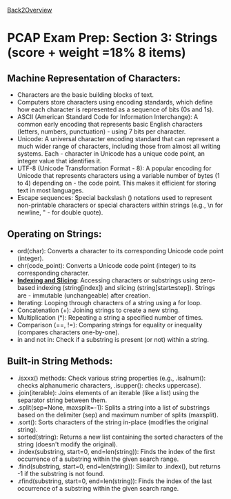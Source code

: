 [Back2Overview](https://github.com/jdmc/learning/blob/master/exam.md)  
# PCAP Exam Prep: Section 3: Strings (score + weight =18%  8 items)

## Machine Representation of Characters:

- Characters are the basic building blocks of text.
- Computers store characters using encoding standards, which define how each character is represented as a sequence of bits (0s and 1s).
- ASCII (American Standard Code for Information Interchange): A common early encoding that represents basic English characters (letters, numbers, punctuation) - using 7 bits per character.
- Unicode: A universal character encoding standard that can represent a much wider range of characters, including those from almost all writing systems. Each - character in Unicode has a unique code point, an integer value that identifies it.
- UTF-8 (Unicode Transformation Format - 8): A popular encoding for Unicode that represents characters using a variable number of bytes (1 to 4) depending on - the code point. This makes it efficient for storing text in most languages.
- Escape sequences: Special backslash (\) notations used to represent non-printable characters or special characters within strings (e.g., \n for newline, \" - for double quote).

## Operating on Strings:

- ord(char): Converts a character to its corresponding Unicode code point (integer).
- chr(code_point): Converts a Unicode code point (integer) to its corresponding character.
- [**Indexing and Slicing**](https://github.com/jdmc/learning/blob/d2adc728ef4dce9d82a006edf596b23648d505d3/Edube/PE1/Module3/listas.md#indexando-listas): Accessing characters or substrings using zero-based indexing (string[index]) and slicing (string[start:end:step]). Strings are - immutable (unchangeable) after creation.
- Iterating: Looping through characters of a string using a for loop.
- Concatenation (+): Joining strings to create a new string.
- Multiplication (*): Repeating a string a specified number of times.
- Comparison (==, !=): Comparing strings for equality or inequality (compares characters one-by-one).
- in and not in: Check if a substring is present (or not) within a string.

## Built-in String Methods:

- .isxxx() methods: Check various string properties (e.g., .isalnum(): checks alphanumeric characters, .isupper(): checks uppercase).
- .join(iterable): Joins elements of an iterable (like a list) using the separator string between them.
- .split(sep=None, maxsplit=-1): Splits a string into a list of substrings based on the delimiter (sep) and maximum number of splits (maxsplit).
- .sort(): Sorts characters of the string in-place (modifies the original string).
- sorted(string): Returns a new list containing the sorted characters of the string (doesn't modify the original).
- .index(substring, start=0, end=len(string)): Finds the index of the first occurrence of a substring within the given search range.
- .find(substring, start=0, end=len(string)): Similar to .index(), but returns -1 if the substring is not found.
- .rfind(substring, start=0, end=len(string)): Finds the index of the last occurrence of a substring within the given search range.